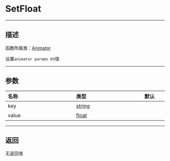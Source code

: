 # SetFloat
-----------------------------------------------------------------------------------------
## 描述

函数所属类：[Animator](/Api/Class/Animation/SandboxAnimator.md)

设置`animator params KV`值

-----------------------------------------------------------------------------------------
## 参数

|<div style="width:200px">**名称**</div>|<div style="width:200px">**类型**</div>|<div style="width:200px">**默认**</div>|<div style="width:345px">**描述**</div>|
|:--------------------|:--------------------|:--------------------|:--------------------|
|key|[string](/Api/DataType/String.md)||`animator`参数的`key`|
|value|[float](/Api/DataType/Float.md)||`animator`参数的`value`|

-----------------------------------------------------------------------------------------
## 返回

无返回值
